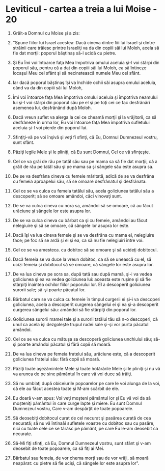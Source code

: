 # Leviticul - cartea a treia a lui Moise - 20

1. Grăit-a Domnul cu Moise şi a zis: 

2. "Spune fiilor lui Israel acestea: Dacă cineva dintre fiii lui Israel şi dintre străinii care trăiesc printre Israeliţi va da din copiii săi lui Moloh, acela să fie dat morţii: poporul băştinaş să-l ucidă cu pietre. 

3. Şi Eu Îmi voi întoarce faţa Mea împotriva omului aceluia şi-l voi stârpi din poporul său, pentru că a dat din copiii săi lui Moloh, ca să întineze locaşul Meu cel sfânt şi să necinstească numele Meu cel sfânt. 

4. Iar dacă poporul băştinaş îşi va închide ochii săi asupra omului aceluia, când va da din copiii săi lui Moloh, 

5. Îmi voi întoarce faţa Mea împotriva omului aceluia şi împotriva neamului lui şi-l voi stârpi din poporul său pe el şi pe toţi cei ce fac desfrânări asemenea lui, desfrânând după Moloh. 

6. Dacă vreun suflet va alerga la cei ce cheamă morţii şi la vrăjitorii, ca să desfrâneze în urma lor, Eu voi întoarce faţa Mea împotriva sufletului aceluia şi-l voi pierde din poporul lui. 

7. Sfinţiţi-vă pe voi înşivă şi veţi fi sfinţi, că Eu, Domnul Dumnezeul vostru, sunt sfânt. 

8. Păziţi legile Mele şi le pliniţi, că Eu sunt Domnul, Cel ce vă sfinţeşte. 

9. Cel ce va grăi de rău pe tatăl său sau pe mama sa să fie dat morţii, că a grăit de rău pe tatăl său şi pe mama sa şi sângele său este asupra sa. 

10. De se va desfrâna cineva cu femeie măritată, adică de se va desfrâna cu femeia aproapelui său, să se omoare desfrânatul şi desfrânata. 

11. Cel ce se va culca cu femeia tatălui său, acela goliciunea tatălui său a descoperit; să se omoare amândoi, căci vinovaţi sunt. 

12. De se va culca cineva cu nora sa, amândoi să se omoare, că au făcut urâciune şi sângele lor este asupra lor. 

13. De se va culca cineva cu bărbat ca şi cu femeie, amândoi au făcut nelegiuire şi să se omoare, că sângele lor asupra lor este. 

14. Dacă îşi va lua cineva femeie şi se va desfrâna cu mama ei, nelegiuire face; pe foc să se ardă şi el şi ea, ca să nu fie nelegiuiri între voi. 

15. Cel ce se va amesteca. cu dobitoc să se omoare şi să ucideţi dobitocul. 

16. Dacă femeia se va duce la vreun dobitoc, ca să se unească cu el, să ucizi femeia şi dobitocul să se omoare, că sângele lor este asupra lor. 

17. De va lua cineva pe sora sa, după tată sau după mamă, şi-i va vedea goliciunea şi ea va vedea goliciunea lui: aceasta este ruşine şi să fie stârpiţi înaintea ochilor fiilor poporului lor. El a descoperit goliciunea surorii sale; să-şi poarte păcatul lor. 

18. Bărbatul care se va culca cu femeie în timpul curgerii ei şi-i va descoperi goliciunea, acela a descoperit curgerea sângelui ei şi ea şi-a descoperit curgerea sângelui său: amândoi să fie stârpiţi din poporul lor. 

19. Goliciunea surorii mamei tale şi a surorii tatălui tău să n-o descoperi, că unul ca acela îşi dezgoleşte trupul rudei sale şi-şi vor purta păcatul amândoi. 

20. Cel ce se va culca cu mătuşa sa descoperă goliciunea unchiului său; să-şi poarte amândoi păcatul şi fără copii să moară. 

21. De va lua cineva pe femeia fratelui său, urâciune este, că a descoperit goliciunea fratelui său: fără copii să moară. 

22. Păziţi toate aşezămintele Mele şi toate hotărârile Mele şi le pliniţi şi nu vă va arunca de pe sine pământul în care vă voi duce să trăiţi. 

23. Să nu umblaţi după obiceiurile popoarelor pe care le voi alunga de la voi, că ele au făcut acestea toate şi M-am scârbit de ele. 

24. Eu doară v-am spus: Voi veţi moşteni pământul lor şi Eu vă voi da să moşteniţi pământul în care curge lapte şi miere. Eu sunt Domnul Dumnezeul vostru, Care v-am despărţit de toate popoarele. 

25. Să deosebiţi dobitocul curat de cel necurat şi pasărea curată de cea necurată; să nu vă întinaâi sufletele voastre cu dobitoc sau cu pasăre, nici cu toate cele ce se târăsc pe pământ, pe care Eu le-am deosebit ca necurate. 

26. Să-Mi fiţi sfinţi, că Eu, Domnul Dumnezeul vostru, sunt sfânt şi v-am deosebit de toate popoarele, ca să fiţi ai Mei. 

27. Bărbatul sau femeia, de vor chema morţi sau de vor vrăji, să moară neapărat: cu pietre să fie ucişi, că sângele lor este asupra lor". 

